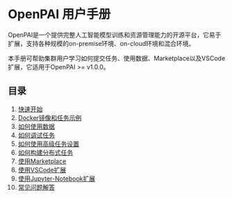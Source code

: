 # OpenPAI 用户手册

OpenPAI是一个提供完整人工智能模型训练和资源管理能力的开源平台，它易于扩展，支持各种规模的on-premise环境、on-cloud环境和混合环境。

本手册可帮助集群用户学习如何提交任务、使用数据、Marketplace以及VSCode扩展，它适用于OpenPAI >= v1.0.0。

## 目录

1. [快速开始](./快速开始.md)
2. [Docker镜像和任务示例](./Docker镜像和任务示例.md)
3. [如何使用数据](./如何使用数据.md)
4. [如何调试任务](./如何调试任务.md)
5. [如何使用高级任务设置](./如何使用高级任务设置.md)
6. [如何构建分布式任务](./如何构建分布式任务.md)
7. [使用Marketplace](./使用Marketplace.md)
8. [使用VSCode扩展](./使用VSCode扩展.md)
9. [使用Jupyter-Notebook扩展](./使用Jupyter-Notebook扩展.md)
10. [常见问题解答](./常见问题解答.md)